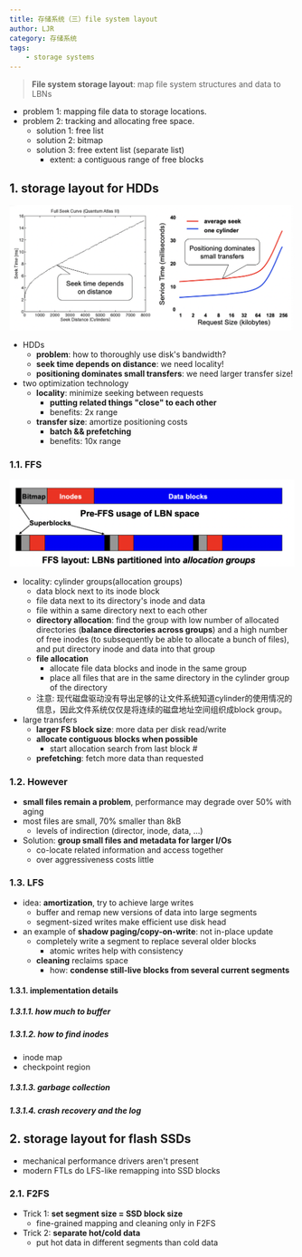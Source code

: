 ```yaml
---
title: 存储系统（三）file system layout
author: LJR
category: 存储系统
tags:
    - storage systems
---
```


> **File system storage layout**: map file system structures and data to LBNs

+ problem 1: mapping file data to storage locations.
+ problem 2: tracking and allocating free space.
  + solution 1: free list
  + solution 2: bitmap
  + solution 3: free extent list (separate list)
    + extent: a contiguous range of free blocks

## 1. storage layout for HDDs

![](/assets/images/ss/3-1.png)

+ HDDs
  + **problem**: how to thoroughly use disk's bandwidth?
  + **seek time depends on distance**: we need locality!
  + **positioning dominates small transfers**: we need larger transfer size!
+ two optimization technology
  + **locality**: minimize seeking between requests
    + **putting related things "close" to each other**
    + benefits: 2x range
  + **transfer size**: amortize positioning costs
    + **batch && prefetching**
    + benefits: 10x range

### 1.1. FFS

![](/assets/images/ss/3-2.png)

+ locality: cylinder groups(allocation groups)
  + data block next to its inode block
  + file data next to its directory's inode and data
  + file within a same directory next to each other
  + **directory allocation**: find the group with low number of allocated directories (**balance directories across groups**) and a high number of free inodes (to subsequently be able to allocate a bunch of files), and put directory inode and data into that group
  + **file allocation**
    + allocate file data blocks and inode in the same group
    + place all files that are in the same directory in the cylinder group of the directory
  + 注意: 现代磁盘驱动没有导出足够的让文件系统知道cylinder的使用情况的信息，因此文件系统仅仅是将连续的磁盘地址空间组织成block group。
+ large transfers
  + **larger FS block size**: more data per disk read/write
  + **allocate contiguous blocks when possible**
    + start allocation search from last block #
  + **prefetching**: fetch more data than requested

### 1.2. However

+ **small files remain a problem**, performance may degrade over 50% with aging
+ most files are small, 70% smaller than 8kB
  + levels of indirection (director, inode, data, ...)
+ Solution: **group small files and metadata for larger I/Os**
  + co-locate related information and access together
  + over aggressiveness costs little

### 1.3. LFS

+ idea: **amortization**, try to achieve large writes
  + buffer and remap new versions of data into large segments
  + segment-sized writes make efficient use disk head
+ an example of **shadow paging/copy-on-write**: not in-place update
  + completely write a segment to replace several older blocks
    + atomic writes help with consistency
  + **cleaning** reclaims space
    + how: **condense still-live blocks from several current segments**

#### 1.3.1. implementation details

##### 1.3.1.1. how much to buffer

##### 1.3.1.2. how to find inodes

+ inode map
+ checkpoint region

##### 1.3.1.3. garbage collection

##### 1.3.1.4. crash recovery and the log

## 2. storage layout for flash SSDs

+ mechanical performance drivers aren't present
+ modern FTLs do LFS-like remapping into SSD blocks

### 2.1. F2FS

+ Trick 1: **set segment size = SSD block size**
  + fine-grained mapping and cleaning only in F2FS
+ Trick 2: **separate hot/cold data**
  + put hot data in different segments than cold data
